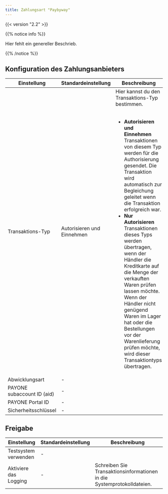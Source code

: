 ```yaml
---
title: Zahlungsart "Paybyway"
---
```


{{< version "2.2" >}}

{{% notice info %}}<p>Hier fehlt ein genereller Beschrieb.</p>{{% /notice %}}

## Konfiguration des Zahlungsanbieters

<table>
	<thead>
		<tr>
			<th>Einstellung</th>
			<th>Standardeinstellung</th>
			<th>Beschreibung</th>
		</tr>
	</thead>
	<tbody>
		<tr>
			<td>Transaktions-Typ</td>
			<td>Autorisieren und Einnehmen</td>
			<td>Hier kannst du den Transaktions-Typ bestimmen.<br><br>
				<ul>
				<li><strong>Autorisieren und Einnehmen</strong><br>
				Transaktionen von diesem Typ werden für die Authorisierung gesendet. Die Transaktion wird automatisch zur Begleichung geleitet wenn die Transaktion erfolgreich war.</li>
				<li><strong>Nur Autorisieren</strong><br>
				Transaktionen dieses Typs werden übertragen, wenn der Händler die Kreditkarte auf die Menge der verkauften Waren prüfen lassen möchte. Wenn der Händler nicht genügend Waren im Lager hat oder die Bestellungen vor der Warenlieferung prüfen möchte, wird dieser Transaktiontyps übertragen.</li>
				</ul>
			</td>
		</tr>
		<tr>
			<td>Abwicklungsart</td>
			<td>-</td>
			<td></td>
		</tr>
		<tr>
			<td>PAYONE subaccount ID (aid)</td>
			<td>-</td>
			<td></td>
		</tr>
		<tr>
			<td>PAYONE Portal ID</td>
			<td>-</td>
			<td></td>
		</tr>
		<tr>
			<td>Sicherheitsschlüssel</td>
			<td>-</td>
			<td></td>
		</tr>
	</tbody>
</table>

## Freigabe

<table>
	<thead>
		<tr>
			<th>Einstellung</th>
			<th>Standardeinstellung</th>
			<th>Beschreibung</th>
		</tr>
	</thead>
	<tbody>
		<tr>
			<td>Testsystem verwenden</td>
			<td>-</td>
			<td></td>
		</tr>
        <tr>
            <td>Aktiviere das Logging</td>
            <td>-</td>
            <td>Schreiben Sie Transaktionsinformationen in die Systemprotokolldateien.</td>
        </tr>
	</tbody>
</table>
